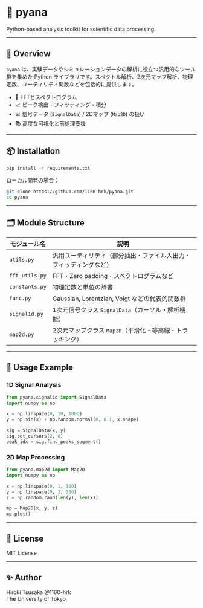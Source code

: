 # 🧪 pyana

Python-based analysis toolkit for scientific data processing.

---

## 🔰 Overview

`pyana` は、実験データやシミュレーションデータの解析に役立つ汎用的なツール群を集めた Python ライブラリです。スペクトル解析、2次元マップ解析、物理定数、ユーティリティ関数などを包括的に提供します。

- 🧮 FFTとスペクトログラム
- 📈 ピーク検出・フィッティング・積分
- 📊 信号データ (`SignalData`) / 2Dマップ (`Map2D`) の扱い
- 📚 高度な可視化と前処理支援

---

## 📦 Installation

```bash
pip install -r requirements.txt
```

ローカル開発の場合：

```bash
git clone https://github.com/1160-hrk/pyana.git
cd pyana
```

---

## 🗂 Module Structure

| モジュール名         | 説明                                                                 |
|----------------------|----------------------------------------------------------------------|
| `utils.py`           | 汎用ユーティリティ（部分抽出・ファイル入出力・フィッティングなど） |
| `fft_utils.py`       | FFT・Zero padding・スペクトログラムなど                              |
| `constants.py`       | 物理定数と単位の辞書                                                 |
| `func.py`            | Gaussian, Lorentzian, Voigt などの代表的関数群                       |
| `signal1d.py`        | 1次元信号クラス `SignalData`（カーソル・解析機能）                   |
| `map2d.py`           | 2次元マップクラス `Map2D`（平滑化・等高線・トラッキング）            |

---

## 🔧 Usage Example

### 1D Signal Analysis

```python
from pyana.signal1d import SignalData
import numpy as np

x = np.linspace(0, 10, 1000)
y = np.sin(x) + np.random.normal(0, 0.1, x.shape)

sig = SignalData(x, y)
sig.set_cursors(2, 8)
peak_idx = sig.find_peaks_segment()
```

### 2D Map Processing

```python
from pyana.map2d import Map2D
import numpy as np

x = np.linspace(0, 1, 100)
y = np.linspace(0, 2, 200)
z = np.random.rand(len(y), len(x))

mp = Map2D(x, y, z)
mp.plot()
```

---

## 📄 License

MIT License

---

## ✨ Author

Hiroki Tsusaka @1160-hrk  
The University of Tokyo
